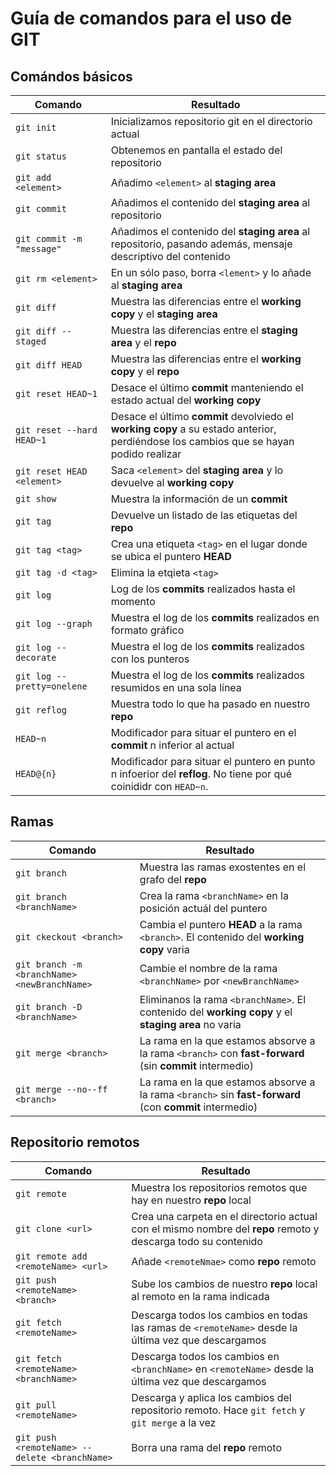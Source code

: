 # Guía de comandos para el uso de GIT

## Comándos básicos

Comando | Resultado
------- | ---------
`git init` | Inicializamos repositorio git en el directorio actual
`git status` | Obtenemos en pantalla el estado del repositorio
`git add <element>` | Añadimo `<element>` al **staging area**
`git commit` | Añadimos el contenido del **staging area** al repositorio
`git commit -m "message"` | Añadimos el contenido del **staging area** al repositorio, pasando además, mensaje descriptivo del contenido
`git rm <element>` | En un sólo paso, borra `<lement>` y lo añade al **staging area**
`git diff` | Muestra las diferencias entre el **working copy** y el **staging area**
`git diff --staged` | Muestra las diferencias entre el **staging area** y el **repo**
`git diff HEAD` | Muestra las diferencias entre el **working copy** y el **repo**
`git reset HEAD~1` | Desace el último **commit** manteniendo el estado actual del **working copy**
`git reset --hard HEAD~1` | Desace el último **commit** devolviedo el **working copy** a su estado anterior, perdiéndose los cambios que se hayan podido realizar
`git reset HEAD <element>` | Saca `<element>` del **staging area** y lo devuelve al **working copy**
`git show` | Muestra la información de un **commit**
`git tag` | Devuelve un listado de las etiquetas del **repo**
`git tag <tag>` | Crea una etiqueta `<tag>` en el lugar donde se ubica el puntero **HEAD**
`git tag -d <tag>` | Elimina la etqieta `<tag>`
`git log` | Log de los **commits** realizados hasta el momento
`git log --graph` | Muestra el log de los **commits** realizados en formato gráfico
`git log --decorate` | Muestra el log de los **commits** realizados con los punteros
`git log --pretty=onelene` | Muestra el log de los **commits** realizados resumidos en una sola línea
`git reflog` | Muestra todo lo que ha pasado en nuestro **repo**
`HEAD~n` | Modificador para situar el puntero en el **commit** n inferior al actual
`HEAD@{n}` | Modificador para situar el puntero en punto n infoerior del **reflog**. No tiene por qué coinididr con `HEAD~n`.

## Ramas

Comando | Resultado
------- | ---------
`git branch` | Muestra las ramas exostentes en el grafo del **repo**
`git branch <branchName>` | Crea la rama `<branchName>` en la posición actuál del puntero
`git ckeckout <branch>` | Cambia el puntero **HEAD** a la rama `<branch>`. El contenido del **working copy** varia
`git branch -m <branchName> <newBranchName>` | Cambie el nombre de la rama `<branchName>` por `<newBranchName>`
`git branch -D <branchName>` | Eliminanos la rama `<branchName>`. El contenido del **working copy** y el **staging area** no varia
`git merge <branch>` | La rama en la que estamos absorve a la rama `<branch>` con **fast-forward** (sin **commit** intermedio)
`git merge --no--ff <branch>` | La rama en la que estamos absorve a la rama `<branch>` sin **fast-forward** (con **commit** intermedio)

## Repositorio remotos

Comando | Resultado
------- | ---------
`git remote` | Muestra los repositorios remotos que hay en nuestro **repo** local
`git clone <url>` | Crea una carpeta en el directorio actual con el mismo nombre del **repo** remoto y descarga todo su contenido
`git remote add <remoteName> <url>` | Añade `<remoteNmae>` como **repo** remoto
`git push <remoteName> <branch>` | Sube los cambios de nuestro **repo** local al remoto en la rama indicada
`git fetch <remoteName>` | Descarga todos los cambios en todas las ramas de `<remoteName>` desde la última vez que descargamos
`git fetch <remoteName> <branchName>` | Descarga todos los cambios en `<branchName>` en `<remoteName>` desde la última vez que descargamos
`git pull <remoteName>` | Descarga y aplica los cambios del repositorio remoto. Hace `git fetch` y `git merge` a la vez
`git push <remoteName> --delete <branchName>` | Borra una rama del **repo** remoto